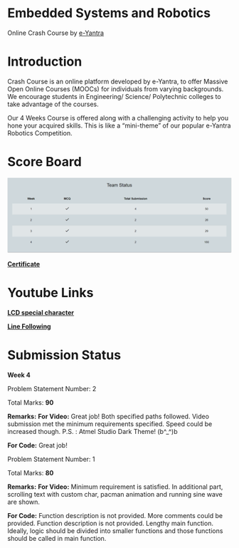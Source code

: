 # Embedded Systems and Robotics
Online Crash Course by [e-Yantra](http://mooc.e-yantra.org/)

# Introduction
Crash Course is an online platform developed by e-Yantra, to offer Massive Open Online Courses (MOOCs) for individuals from varying backgrounds. We encourage students in Engineering/ Science/ Polytechnic colleges to take advantage of the courses.

Our 4 Weeks Course is offered along with a challenging activity to help you hone your acquired skills. This is like a “mini-theme” of our popular e-Yantra Robotics Competition.

# Score Board
![Score Board](https://github.com/jsaiteja2001/Embedded-Systems-Robotics/blob/main/MOOC_resources/Score%20Board.png)

[**Certificate**](https://github.com/jsaiteja2001/Embedded-Systems-Robotics/blob/main/certificate.pdf)

# Youtube Links
[**LCD special character**](https://github.com/jsaiteja2001/Embedded-Systems-Robotics/blob/main/Week_4/18501A0233/sai.mp4)

[**Line Following**]()

# Submission Status

**Week 4**

Problem Statement Number: 2

Total Marks: **90**

**Remarks:**
**For Video:**
Great job! Both specified paths followed. Video submission met the minimum requirements specified. Speed could be increased though. P.S. : Atmel Studio Dark Theme! (b^_^)b

**For Code:**
Great job!


Problem Statement Number: 1


Total Marks: **80**

**Remarks:** 
**For Video:**
Minimum requirement is satisfied. In additional part, scrolling text with custom char, pacman animation and running sine wave are shown.

**For Code:**
Function description is not provided. More comments could be provided. Function description is not provided. Lengthy main function. Ideally, logic should be divided into smaller functions and those functions should be called in main function.
 
